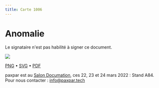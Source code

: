 ```yaml
---
title: Carte 1006
---
```


# Anomalie

Le signataire n'est pas habilité à signer ce document.


![](https://media.paxpar.tech/ludi/card_1006_recto.png)

[PNG](https://media.paxpar.tech/ludi/card_1006_recto.png) • [SVG](https://media.paxpar.tech/ludi/card_1006_recto.svg) • [PDF](https://media.paxpar.tech/ludi/card_1006_recto.pdf)

paxpar est au [Salon Documation](https://www.documation.fr/info_societe/527/paxpartech.html), ces 22, 23 et 24 mars 2022 : Stand A84.
Pour nous contacter : info@paxpar.tech


